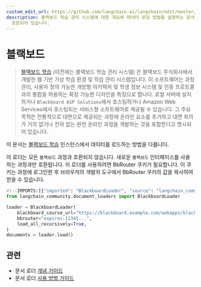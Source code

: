 ```yaml
---
custom_edit_url: https://github.com/langchain-ai/langchain/edit/master/docs/docs/integrations/document_loaders/blackboard.ipynb
description: 블랙보드 학습 관리 시스템에 대한 개요와 데이터 로딩 방법을 설명하는 문서입니다. 특정 블랙보드 과정과의 호환성에 대한 정보도
  포함되어 있습니다.
---
```


# 블랙보드

> [블랙보드 학습](https://en.wikipedia.org/wiki/Blackboard_Learn) (이전에는 블랙보드 학습 관리 시스템) 은 블랙보드 주식회사에서 개발한 웹 기반 가상 학습 환경 및 학습 관리 시스템입니다. 이 소프트웨어는 과정 관리, 사용자 정의 가능한 개방형 아키텍처 및 학생 정보 시스템 및 인증 프로토콜과의 통합을 허용하는 확장 가능한 디자인을 특징으로 합니다. 로컬 서버에 설치하거나 `Blackboard ASP Solutions`에서 호스팅하거나 Amazon Web Services에서 호스팅되는 서비스형 소프트웨어로 제공될 수 있습니다. 그 주요 목적은 전통적으로 대면으로 제공되는 과정에 온라인 요소를 추가하고 대면 회의가 거의 없거나 전혀 없는 완전 온라인 과정을 개발하는 것을 포함한다고 명시되어 있습니다.

이 문서는 [블랙보드 학습](https://www.anthology.com/products/teaching-and-learning/learning-effectiveness/blackboard-learn) 인스턴스에서 데이터를 로드하는 방법을 다룹니다.

이 로더는 모든 `블랙보드` 과정과 호환되지 않습니다. 새로운 `블랙보드` 인터페이스를 사용하는 과정과만 호환됩니다. 이 로더를 사용하려면 BbRouter 쿠키가 필요합니다. 이 쿠키는 과정에 로그인한 후 브라우저의 개발자 도구에서 BbRouter 쿠키의 값을 복사하여 얻을 수 있습니다.

```python
<!--IMPORTS:[{"imported": "BlackboardLoader", "source": "langchain_community.document_loaders", "docs": "https://api.python.langchain.com/en/latest/document_loaders/langchain_community.document_loaders.blackboard.BlackboardLoader.html", "title": "Blackboard"}]-->
from langchain_community.document_loaders import BlackboardLoader

loader = BlackboardLoader(
    blackboard_course_url="https://blackboard.example.com/webapps/blackboard/execute/announcement?method=search&context=course_entry&course_id=_123456_1",
    bbrouter="expires:12345...",
    load_all_recursively=True,
)
documents = loader.load()
```


## 관련

- 문서 로더 [개념 가이드](/docs/concepts/#document-loaders)
- 문서 로더 [사용 방법 가이드](/docs/how_to/#document-loaders)